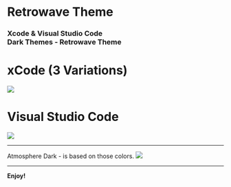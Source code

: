 # Retrowave Theme
### Xcode & Visual Studio Code <br/> Dark Themes - Retrowave Theme

# xCode (3 Variations)
<img src="../images/xcode.png">

# Visual Studio Code
<img src="../images/vscode.png">

----
Atmosphere Dark - is based on those colors.
<img src="../images/retro.png">

----
**Enjoy!**
